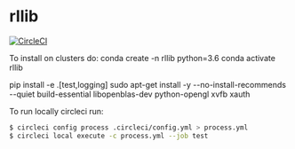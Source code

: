 # rllib

[![CircleCI](https://circleci.com/github/sebascuri/rllib/master.svg?style=svg&circle-token=ff0b332138b08cf89b759461b55827a3eec18390)](https://app.circleci.com/pipelines/github/sebascuri/rllib)

To install on clusters do:
conda create -n rllib python=3.6
conda activate rllib 

pip install -e .[test,logging]
sudo apt-get install -y --no-install-recommends --quiet build-essential libopenblas-dev python-opengl xvfb xauth



To run locally circleci run:
```bash
$ circleci config process .circleci/config.yml > process.yml
$ circleci local execute -c process.yml --job test
```